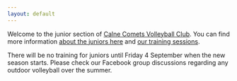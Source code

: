 ```yaml
---
layout: default
---
```


Welcome to the junior section of [Calne Comets Volleyball Club](http://www.calnecomets.co.uk/). You can find more information [about the juniors here](/about/) and [our training sessions](/training.html).

There will be no training for juniors until Friday 4 September when the new season starts. Please check our Facebook group discussions regarding any outdoor volleyball over the summer.
